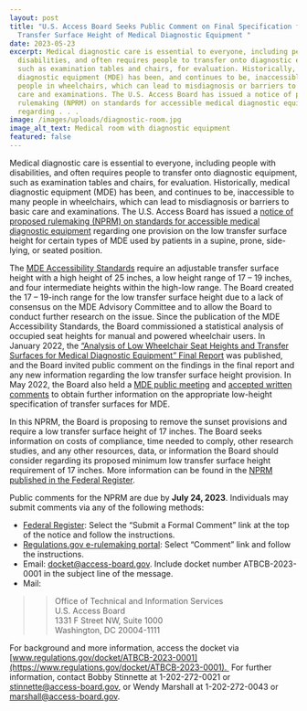 ```yaml
---
layout: post
title: "U.S. Access Board Seeks Public Comment on Final Specification for Low
  Transfer Surface Height of Medical Diagnostic Equipment "
date: 2023-05-23
excerpt: Medical diagnostic care is essential to everyone, including people with
  disabilities, and often requires people to transfer onto diagnostic equipment,
  such as examination tables and chairs, for evaluation. Historically, medical
  diagnostic equipment (MDE) has been, and continues to be, inaccessible to many
  people in wheelchairs, which can lead to misdiagnosis or barriers to basic
  care and examinations. The U.S. Access Board has issued a notice of proposed
  rulemaking (NPRM) on standards for accessible medical diagnostic equipment
  regarding . . .
image: /images/uploads/diagnostic-room.jpg
image_alt_text: Medical room with diagnostic equipment
featured: false
---
```

Medical diagnostic care is essential to everyone, including people with disabilities, and often requires people to transfer onto diagnostic equipment, such as examination tables and chairs, for evaluation. Historically, medical diagnostic equipment (MDE) has been, and continues to be, inaccessible to many people in wheelchairs, which can lead to misdiagnosis or barriers to basic care and examinations. The U.S. Access Board has issued a [notice of proposed rulemaking (NPRM) on standards for accessible medical diagnostic equipment](https://www.federalregister.gov/documents/2023/05/23/2023-10827/standards-for-accessible-medical-diagnostic-equipment) regarding one provision on the low transfer surface height for certain types of MDE used by patients in a supine, prone, side-lying, or seated position. 

The [MDE Accessibility Standards](https://www.access-board.gov/mde/) require an adjustable transfer surface height with a high height of 25 inches, a low height range of 17 – 19 inches, and four intermediate heights within the high-low range. The Board created the 17 – 19-inch range for the low transfer surface height due to a lack of consensus on the MDE Advisory Committee and to allow the Board to conduct further research on the issue. Since the publication of the MDE Accessibility Standards, the Board commissioned a statistical analysis of occupied seat heights for manual and powered wheelchair users. In January 2022, the [“Analysis of Low Wheelchair Seat Heights and Transfer Surfaces for Medical Diagnostic Equipment” Final Report](https://www.access-board.gov/research/human/wheelchair-seat-height/) was published, and the Board invited public comment on the findings in the final report and any new information regarding the low transfer surface height provision. In May 2022, the Board also held a [MDE public meeting](https://www.youtube.com/watch?v=ip_VuJyE9WE) and [accepted written comments](https://www.access-board.gov/news/2022/05/19/u-s-access-board-seeks-information-on-low-transfer-surface-height-for-medical-diagnostic-equipment/) to obtain further information on the appropriate low-height specification of transfer surfaces for MDE. 

In this NPRM, the Board is proposing to remove the sunset provisions and require a low transfer surface height of 17 inches. The Board seeks information on costs of compliance, time needed to comply, other research studies, and any other resources, data, or information the Board should consider regarding its proposed minimum low transfer surface height requirement of 17 inches. More information can be found in the [NPRM published in the Federal Register](https://www.federalregister.gov/documents/2023/05/23/2023-10827/standards-for-accessible-medical-diagnostic-equipment). 

Public comments for the NPRM are due by **July 24, 2023**. Individuals may submit comments via any of the following methods:  

* [Federal Register](https://www.federalregister.gov/documents/2023/05/23/2023-10827/standards-for-accessible-medical-diagnostic-equipment): Select the “Submit a Formal Comment” link at the top of the notice and follow the instructions.   
* [Regulations.gov e-rulemaking portal](https://www.regulations.gov/document/ATBCB-2023-0001-0001): Select “Comment” link and follow the instructions.  
* Email: [docket@access-board.gov](mailto:docket@access-board.gov). Include docket number ATBCB-2023-0001 in the subject line of the message.   
* Mail:   

>> Office of Technical and Information Services  \
>> U.S. Access Board   \
>> 1331 F Street NW, Suite 1000 \
>> Washington, DC 20004-1111   

For background and more information, access the docket via [www.regulations.gov/docket/ATBCB-2023-0001](https://www.regulations.gov/docket/ATBCB-2023-0001).  For further information, contact Bobby Stinnette at 1-202-272-0021 or [stinnette@access-board.gov](mailto:stinnette@access-board.gov), or Wendy Marshall at 1-202-272-0043 or [marshall@access-board.gov](mailto:marshall@access-board.gov). 

